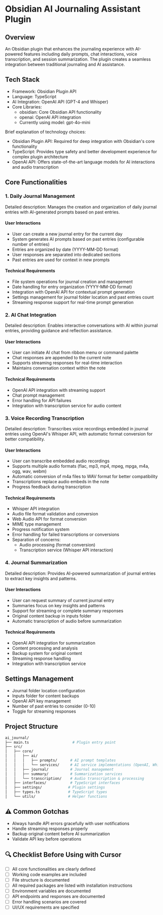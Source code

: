 # Obsidian AI Journaling Assistant Plugin

## Overview

An Obsidian plugin that enhances the journaling experience with AI-powered features including daily prompts, chat interactions, voice transcription, and session summarization. The plugin creates a seamless integration between traditional journaling and AI assistance.

## Tech Stack

- Framework: Obsidian Plugin API
- Language: TypeScript
- AI Integration: OpenAI API (GPT-4 and Whisper)
- Core Libraries:
  - obsidian: Core Obsidian API functionality
  - openai: OpenAI API integration
  - Currently using model: gpt-4o-mini

Brief explanation of technology choices:

- Obsidian Plugin API: Required for deep integration with Obsidian's core functionality
- TypeScript: Provides type safety and better development experience for complex plugin architecture
- OpenAI API: Offers state-of-the-art language models for AI interactions and audio transcription

## Core Functionalities

### 1. Daily Journal Management

Detailed description:
Manages the creation and organization of daily journal entries with AI-generated prompts based on past entries.

#### User Interactions

- User can create a new journal entry for the current day
- System generates AI prompts based on past entries (configurable number of entries)
- Entries are organized by date (YYYY-MM-DD format)
- User responses are separated into dedicated sections
- Past entries are used for context in new prompts

#### Technical Requirements

- File system operations for journal creation and management
- Date handling for entry organization (YYYY-MM-DD format)
- Integration with OpenAI API for contextual prompt generation
- Settings management for journal folder location and past entries count
- Streaming response support for real-time prompt generation

### 2. AI Chat Integration

Detailed description:
Enables interactive conversations with AI within journal entries, providing guidance and reflection assistance.

#### User Interactions

- User can initiate AI chat from ribbon menu or command palette
- Chat responses are appended to the current note
- Supports streaming responses for real-time interaction
- Maintains conversation context within the note

#### Technical Requirements

- OpenAI API integration with streaming support
- Chat prompt management
- Error handling for API failures
- Integration with transcription service for audio content

### 3. Voice Recording Transcription

Detailed description:
Transcribes voice recordings embedded in journal entries using OpenAI's Whisper API, with automatic format conversion for better compatibility.

#### User Interactions

- User can transcribe embedded audio recordings
- Supports multiple audio formats (flac, mp3, mp4, mpeg, mpga, m4a, ogg, wav, webm)
- Automatic conversion of m4a files to WAV format for better compatibility
- Transcriptions replace audio embeds in the note
- Progress feedback during transcription

#### Technical Requirements

- Whisper API integration
- Audio file format validation and conversion
- Web Audio API for format conversion
- MIME type management
- Progress notification system
- Error handling for failed transcriptions or conversions
- Separation of concerns:
  - Audio processing (format conversion)
  - Transcription service (Whisper API interaction)

### 4. Journal Summarization

Detailed description:
Provides AI-powered summarization of journal entries to extract key insights and patterns.

#### User Interactions

- User can request summary of current journal entry
- Summaries focus on key insights and patterns
- Support for streaming or complete summary responses
- Original content backup in inputs folder
- Automatic transcription of audio before summarization

#### Technical Requirements

- OpenAI API integration for summarization
- Content processing and analysis
- Backup system for original content
- Streaming response handling
- Integration with transcription service

## Settings Management

- Journal folder location configuration
- Inputs folder for content backups
- OpenAI API key management
- Number of past entries to consider (0-10)
- Toggle for streaming responses

## Project Structure

```bash
ai_journal/
├── main.ts                    # Plugin entry point
├── src/
│   ├── core/
│   │   ├── ai/
│   │   │   ├── prompts/      # AI prompt templates
│   │   │   └── services/     # AI service implementations (OpenAI, Whisper)
│   │   ├── journal/          # Journal management
│   │   ├── summary/          # Summarization services
│   │   └── transcription/    # Audio transcription & processing
│   ├── interfaces/           # TypeScript interfaces
│   ├── settings/            # Plugin settings
│   ├── types.ts             # TypeScript types
│   └── utils/               # Helper functions
```

## ⚠️ Common Gotchas

- Always handle API errors gracefully with user notifications
- Handle streaming responses properly
- Backup original content before AI summarization
- Validate API key before operations

## 🔍 Checklist Before Using with Cursor

- [ ] All core functionalities are clearly defined
- [ ] Working code examples are included
- [ ] File structure is documented
- [ ] All required packages are listed with installation instructions
- [ ] Environment variables are documented
- [ ] API endpoints and responses are documented
- [ ] Error handling scenarios are covered
- [ ] UI/UX requirements are specified
